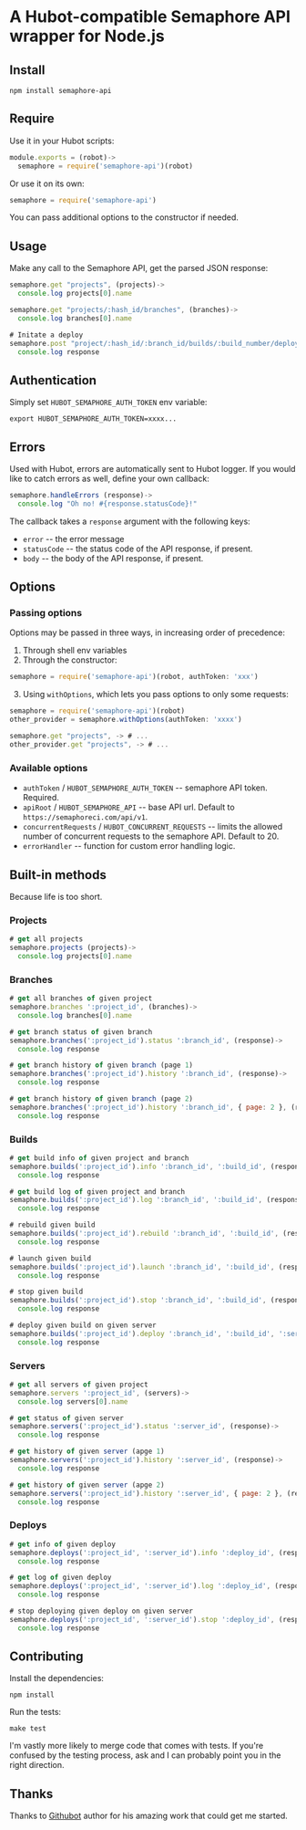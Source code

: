 # A Hubot-compatible Semaphore API wrapper for Node.js

## Install

```
npm install semaphore-api
```

## Require

Use it in your Hubot scripts:

```js
module.exports = (robot)->
  semaphore = require('semaphore-api')(robot)
```

Or use it on its own:

```js
semaphore = require('semaphore-api')
```

You can pass additional options to the constructor if needed.

## Usage

Make any call to the Semaphore API, get the parsed JSON response:

```js
semaphore.get "projects", (projects)->
  console.log projects[0].name

semaphore.get "projects/:hash_id/branches", (branches)->
  console.log branches[0].name

# Initate a deploy
semaphore.post "project/:hash_id/:branch_id/builds/:build_number/deploy/:server_id", (response)->
  console.log response
```

## Authentication

Simply set `HUBOT_SEMAPHORE_AUTH_TOKEN` env variable:

```
export HUBOT_SEMAPHORE_AUTH_TOKEN=xxxx...
```

## Errors

Used with Hubot, errors are automatically sent to Hubot logger. If you would like to catch errors as well, define your own callback:

```js
semaphore.handleErrors (response)->
  console.log "Oh no! #{response.statusCode}!"
```

The callback takes a `response` argument with the following keys:

* `error` -- the error message
* `statusCode` -- the status code of the API response, if present.
* `body` -- the body of the API response, if present.

## Options

### Passing options

Options may be passed in three ways, in increasing order of precedence:

1. Through shell env variables
2. Through the constructor:

```js
semaphore = require('semaphore-api')(robot, authToken: 'xxx')
```

3. Using `withOptions`, which lets you pass options to only some requests:

```js
semaphore = require('semaphore-api')(robot)
other_provider = semaphore.withOptions(authToken: 'xxxx')

semaphore.get "projects", -> # ...
other_provider.get "projects", -> # ...
```

### Available options

* `authToken` / `HUBOT_SEMAPHORE_AUTH_TOKEN` -- semaphore API token. Required.
* `apiRoot` / `HUBOT_SEMAPHORE_API` -- base API url. Default to `https://semaphoreci.com/api/v1`.
* `concurrentRequests` / `HUBOT_CONCURRENT_REQUESTS` -- limits the allowed number of concurrent requests to the semaphore API. Default to 20.
* `errorHandler` -- function for custom error handling logic.

## Built-in methods

Because life is too short.

### Projects

```js
# get all projects
semaphore.projects (projects)->
  console.log projects[0].name
```

### Branches

```js
# get all branches of given project
semaphore.branches ':project_id', (branches)->
  console.log branches[0].name

# get branch status of given branch
semaphore.branches(':project_id').status ':branch_id', (response)->
  console.log response

# get branch history of given branch (page 1)
semaphore.branches(':project_id').history ':branch_id', (response)->
  console.log response

# get branch history of given branch (page 2)
semaphore.branches(':project_id').history ':branch_id', { page: 2 }, (response)->
  console.log response
```

### Builds

```js
# get build info of given project and branch
semaphore.builds(':project_id').info ':branch_id', ':build_id', (response)->
  console.log response

# get build log of given project and branch
semaphore.builds(':project_id').log ':branch_id', ':build_id', (response)->
  console.log response

# rebuild given build
semaphore.builds(':project_id').rebuild ':branch_id', ':build_id', (response)->
  console.log response

# launch given build
semaphore.builds(':project_id').launch ':branch_id', ':build_id', (response)->
  console.log response

# stop given build
semaphore.builds(':project_id').stop ':branch_id', ':build_id', (response)->
  console.log response

# deploy given build on given server
semaphore.builds(':project_id').deploy ':branch_id', ':build_id', ':server_id', (response)->
  console.log response
```

### Servers

```js
# get all servers of given project
semaphore.servers ':project_id', (servers)->
  console.log servers[0].name

# get status of given server
semaphore.servers(':project_id').status ':server_id', (response)->
  console.log response

# get history of given server (apge 1)
semaphore.servers(':project_id').history ':server_id', (response)->
  console.log response

# get history of given server (apge 2)
semaphore.servers(':project_id').history ':server_id', { page: 2 }, (response)->
  console.log response
```

### Deploys

```js
# get info of given deploy
semaphore.deploys(':project_id', ':server_id').info ':deploy_id', (response)->
  console.log response

# get log of given deploy
semaphore.deploys(':project_id', ':server_id').log ':deploy_id', (response)->
  console.log response

# stop deploying given deploy on given server
semaphore.deploys(':project_id', ':server_id').stop ':deploy_id', (response)->
  console.log response
```

## Contributing

Install the dependencies:

```
npm install
```

Run the tests:

```
make test
```

I'm vastly more likely to merge code that comes with tests. If you're confused by the testing process, ask and I can probably point you in the right direction.

## Thanks

Thanks to [Githubot](https://github.com/iangreenleaf/githubot) author for his amazing work that could get me started.
